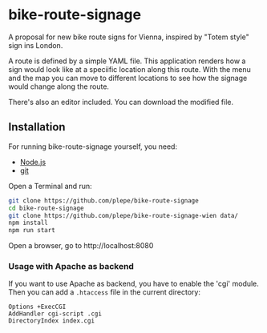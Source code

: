# bike-route-signage
A proposal for new bike route signs for Vienna, inspired by "Totem style" sign ins London.

A route is defined by a simple YAML file. This application renders how a sign would look like at a speciific location along this route. With the menu and the map you can move to different locations to see how the signage would change along the route.

There's also an editor included. You can download the modified file.

## Installation
For running bike-route-signage yourself, you need:
* [Node.js](https://nodejs.org/)
* [git](https://git-scm.com/)

Open a Terminal and run:
```sh
git clone https://github.com/plepe/bike-route-signage
cd bike-route-signage
git clone https://github.com/plepe/bike-route-signage-wien data/
npm install
npm run start
```

Open a browser, go to http://localhost:8080

### Usage with Apache as backend
If you want to use Apache as backend, you have to enable the 'cgi' module. Then you can add a `.htaccess` file in the current directory:

```htaccess
Options +ExecCGI
AddHandler cgi-script .cgi
DirectoryIndex index.cgi
```
